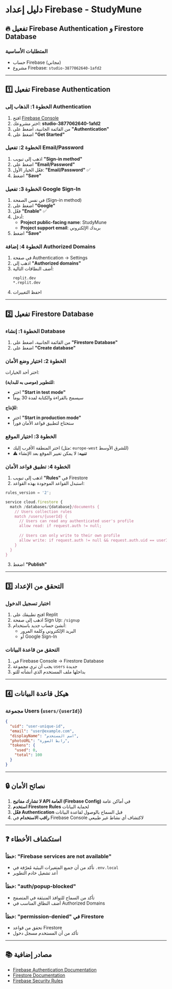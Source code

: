 # دليل إعداد Firebase - StudyMune

## 🔥 تفعيل Firebase Authentication و Firestore Database

### المتطلبات الأساسية
- حساب Firebase (مجاني)
- مشروع Firebase: `studio-3877062640-1afd2`

---

## 1️⃣ تفعيل Firebase Authentication

### الخطوة 1: الذهاب إلى Authentication
1. افتح [Firebase Console](https://console.firebase.google.com/)
2. اختر مشروعك: **studio-3877062640-1afd2**
3. من القائمة الجانبية، اضغط على **"Authentication"**
4. اضغط على **"Get Started"**

### الخطوة 2: تفعيل Email/Password
1. اذهب إلى تبويب **"Sign-in method"**
2. اضغط على **"Email/Password"**
3. فعّل الخيار الأول: **"Email/Password"** ✅
4. اضغط **"Save"**

### الخطوة 3: تفعيل Google Sign-In
1. في نفس الصفحة (Sign-in method)
2. اضغط على **"Google"**
3. فعّل **"Enable"** ✅
4. أدخل:
   - **Project public-facing name**: StudyMune
   - **Project support email**: بريدك الإلكتروني
5. اضغط **"Save"**

### الخطوة 4: إضافة Authorized Domains
1. في صفحة Authentication → Settings
2. اذهب إلى **"Authorized domains"**
3. أضف النطاقات التالية:
   ```
   replit.dev
   *.replit.dev
   ```
4. احفظ التغييرات

---

## 2️⃣ تفعيل Firestore Database

### الخطوة 1: إنشاء Database
1. من القائمة الجانبية، اضغط على **"Firestore Database"**
2. اضغط على **"Create database"**

### الخطوة 2: اختيار وضع الأمان
اختر أحد الخيارات:

**للتطوير (موصى به للبداية):**
- اختر **"Start in test mode"**
- سيسمح بالقراءة والكتابة لمدة 30 يوماً

**للإنتاج:**
- اختر **"Start in production mode"**
- ستحتاج لتطبيق قواعد الأمان فوراً

### الخطوة 3: اختيار الموقع
- اختر المنطقة الأقرب إليك (مثل: `europe-west` للشرق الأوسط)
- ⚠️ **تنبيه:** لا يمكن تغيير الموقع بعد الإنشاء

### الخطوة 4: تطبيق قواعد الأمان
1. اذهب إلى تبويب **"Rules"** في Firestore
2. استبدل القواعد الموجودة بهذه القواعد:

```javascript
rules_version = '2';

service cloud.firestore {
  match /databases/{database}/documents {
    // Users collection rules
    match /users/{userId} {
      // Users can read any authenticated user's profile
      allow read: if request.auth != null;
      
      // Users can only write to their own profile
      allow write: if request.auth != null && request.auth.uid == userId;
    }
  }
}
```

3. اضغط **"Publish"**

---

## 3️⃣ التحقق من الإعداد

### اختبار تسجيل الدخول
1. افتح تطبيقك على Replit
2. اذهب إلى صفحة Sign Up: `/signup`
3. أنشئ حساب جديد باستخدام:
   - البريد الإلكتروني وكلمة المرور
   - أو Google Sign-In

### التحقق من قاعدة البيانات
1. في Firebase Console → Firestore Database
2. يجب أن ترى مجموعة `users` جديدة
3. بداخلها ملف المستخدم الذي أنشأته للتو

---

## 4️⃣ هيكل قاعدة البيانات

### مجموعة Users (`users/{userId}`)
```json
{
  "uid": "user-unique-id",
  "email": "user@example.com",
  "displayName": "اسم المستخدم",
  "photoURL": "رابط الصورة",
  "tokens": {
    "used": 0,
    "total": 100
  }
}
```

---

## 🔒 نصائح الأمان

1. **لا تشارك مفاتيح API العامة (Firebase Config)** في أماكن عامة
2. **استخدم Firestore Rules** لحماية البيانات
3. **فعّل Authentication** قبل السماح بالوصول لقاعدة البيانات
4. **راقب الاستخدام** في Firebase Console لاكتشاف أي نشاط غير طبيعي

---

## ❓ استكشاف الأخطاء

### خطأ: "Firebase services are not available"
- تأكد من أن جميع المتغيرات البيئية مُعرّفة في `.env.local`
- أعد تشغيل خادم التطوير

### خطأ: "auth/popup-blocked"
- تأكد من السماح للنوافذ المنبثقة في المتصفح
- أضف النطاق المناسب في Authorized Domains

### خطأ: "permission-denied" في Firestore
- تحقق من قواعد Firestore
- تأكد من أن المستخدم مسجل دخول

---

## 📚 مصادر إضافية

- [Firebase Authentication Documentation](https://firebase.google.com/docs/auth)
- [Firestore Documentation](https://firebase.google.com/docs/firestore)
- [Firebase Security Rules](https://firebase.google.com/docs/rules)
